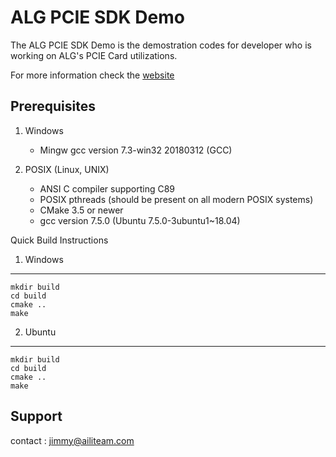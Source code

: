 ALG PCIE SDK Demo
==================

The ALG PCIE SDK Demo is the demostration codes for developer who is working on ALG's PCIE Card utilizations.

For more information check the [website](https://xxxxx.com)

Prerequisites
------------------

1. Windows
   * Mingw gcc version 7.3-win32 20180312 (GCC)

2. POSIX (Linux, UNIX)
   * ANSI C compiler supporting C89
   * POSIX pthreads (should be present on all modern POSIX systems)
   * CMake 3.5 or newer
   * gcc version 7.5.0 (Ubuntu 7.5.0-3ubuntu1~18.04)

Quick Build Instructions
1. Windows
------------------------
  `mkdir build`  
  `cd build`  
  `cmake ..`  
  `make`  

2. Ubuntu
------------------------
  `mkdir build`  
  `cd build`  
  `cmake ..`  
  `make`  

Support
------------------------
contact : jimmy@ailiteam.com


